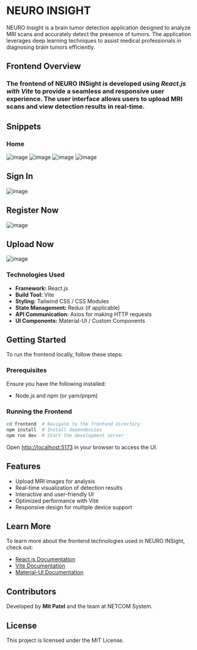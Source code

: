 # NEURO INSIGHT

NEURO Insight is a brain tumor detection application designed to analyze MRI scans and accurately detect the presence of tumors. The application leverages deep learning techniques to assist medical professionals in diagnosing brain tumors efficiently.

## Frontend Overview

### The frontend of NEURO INSight is developed using *React.js with Vite* to provide a seamless and responsive user experience. The user interface allows users to upload MRI scans and view detection results in real-time.


## Snippets

### Home 
![image](https://github.com/user-attachments/assets/520f0d32-1a92-4743-95bd-ba03276842ab)
![image](https://github.com/user-attachments/assets/a667aabc-a614-4d41-907f-19a4ff48ae0f)
![image](https://github.com/user-attachments/assets/9468adf4-284a-4ce5-b35c-36c05d906f22)
![image](https://github.com/user-attachments/assets/66f4d7d6-b52d-4748-9d9a-4926d98f92a1)

## Sign In
![image](https://github.com/user-attachments/assets/9ed16bde-3635-4d36-adfa-62b7b7ffc5b7)

## Register Now
![image](https://github.com/user-attachments/assets/9bf7fe56-22af-456e-816a-07b791877133)

## Upload Now
![image](https://github.com/user-attachments/assets/233a748f-cc46-4dfc-ac55-b62ba79d1228)


 
### Technologies Used

- **Framework:** React.js
- **Build Tool:** Vite
- **Styling:** Tailwind CSS / CSS Modules
- **State Management:** Redux (if applicable)
- **API Communication:** Axios for making HTTP requests
- **UI Components:** Material-UI / Custom Components

## Getting Started

To run the frontend locally, follow these steps:

### Prerequisites

Ensure you have the following installed:

- Node.js and npm (or yarn/pnpm)

### Running the Frontend

```bash
cd frontend  # Navigate to the frontend directory
npm install  # Install dependencies
npm run dev  # Start the development server
```

Open [http://localhost:5173](http://localhost:5173) in your browser to access the UI.

## Features

- Upload MRI images for analysis
- Real-time visualization of detection results
- Interactive and user-friendly UI
- Optimized performance with Vite
- Responsive design for multiple device support

## Learn More

To learn more about the frontend technologies used in NEURO INSight, check out:

- [React.js Documentation](https://react.dev/)
- [Vite Documentation](https://vitejs.dev/)
- [Material-UI Documentation](https://mui.com/)

## Contributors

Developed by **Mit Patel** and the team at NETCOM System.

## License

This project is licensed under the MIT License.

